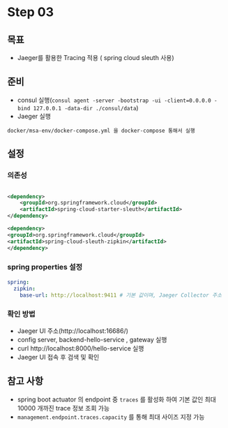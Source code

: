 # Step 03

## 목표

* Jaeger를 활용한 Tracing 적용 ( spring cloud sleuth 사용)

## 준비

* consul 실행(`consul agent -server -bootstrap -ui -client=0.0.0.0 -bind 127.0.0.1 -data-dir ./consul/data`)
* Jaeger 실행

```
docker/msa-env/docker-compose.yml 을 docker-compose 통해서 실행
```

## 설정

### 의존성

```xml

<dependency>
    <groupId>org.springframework.cloud</groupId>
    <artifactId>spring-cloud-starter-sleuth</artifactId>
</dependency>

<dependency>
<groupId>org.springframework.cloud</groupId>
<artifactId>spring-cloud-sleuth-zipkin</artifactId>
</dependency>
```

### spring properties 설정

```yaml
spring:
  zipkin:
    base-url: http://localhost:9411 # 기본 값이며, Jaeger Collector 주소
```

### 확인 방법

* Jaeger UI 주소(http://localhost:16686/)
* config server, backend-hello-service , gateway 실행
* curl http://localhost:8000/hello-service 실행
* Jaeger UI 접속 후 검색 및 확인

## 참고 사항

* spring boot actuator 의 endpoint 중 `traces` 를 활성화 하여 기본 값인 최대 10000 개까진 trace 정보 조회 가능
* `management.endpoint.traces.capacity` 를 통해 최대 사이즈 지정 가능
